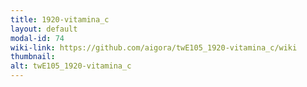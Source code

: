 ```yaml
---
title: 1920-vitamina_c
layout: default
modal-id: 74
wiki-link: https://github.com/aigora/twE105_1920-vitamina_c/wiki
thumbnail: 
alt: twE105_1920-vitamina_c
---
```

